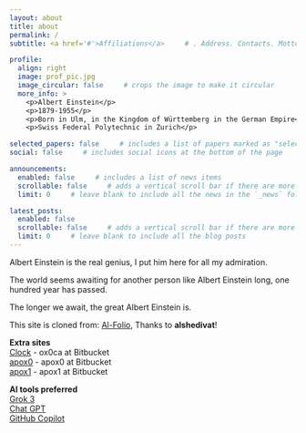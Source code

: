 ```yaml
---
layout: about
title: about
permalink: /
subtitle: <a href='#'>Affiliations</a>     # . Address. Contacts. Motto. Etc.

profile:
  align: right
  image: prof_pic.jpg
  image_circular: false     # crops the image to make it circular
  more_info: >
    <p>Albert Einstein</p>
    <p>1879-1955</p>
    <p>Born in Ulm, in the Kingdom of Württemberg in the German Empire</p>
    <p>Swiss Federal Polytechnic in Zurich</p>

selected_papers: false     # includes a list of papers marked as "selected={true}"
social: false     # includes social icons at the bottom of the page

announcements:
  enabled: false     # includes a list of news items
  scrollable: false     # adds a vertical scroll bar if there are more than 3 news items
  limit: 0     # leave blank to include all the news in the `_news` folder

latest_posts:
  enabled: false
  scrollable: false     # adds a vertical scroll bar if there are more than 3 new posts items
  limit: 0     # leave blank to include all the blog posts
---
```


Albert Einstein is the real genius, I put him here for all my admiration.

The world seems awaiting for another person like Albert Einstein long, one hundred year has passed.

The longer we await, the great Albert Einstein is.

This site is cloned from: [Al-Folio](https://github.com/alshedivat/al-folio), Thanks to **alshedivat**!


**Extra sites**  
[Clock](https://ox0ca.bitbucket.io/) - ox0ca at Bitbucket  
[apox0](https://apox0.bitbucket.io/) - apox0 at Bitbucket  
[apox1](https://apox1.bitbucket.io/) - apox1 at Bitbucket  

**AI tools preferred**  
[Grok 3](https://grok.com/)  
[Chat GPT](https://chatgpt.com/)  
[GitHub Copilot](https://github.com/copilot)  
